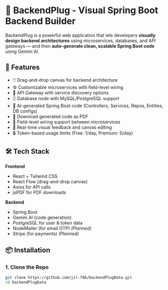 # 🧩 BackendPlug - Visual Spring Boot Backend Builder

BackendPlug is a powerful web application that lets developers **visually design backend architectures** using microservices, databases, and API gateways — and then **auto-generate clean, scalable Spring Boot code** using Gemini AI.

## 🚀 Features

- 🖱️ Drag-and-drop canvas for backend architecture
- ⚙️ Customizable microservices with field-level wiring
- 📡 API Gateway with service discovery options
- 🗄️ Database node with MySQL/PostgreSQL support
- 🤖 AI-generated Spring Boot code (Controllers, Services, Repos, Entities, DB configs)
- 📄 Download generated code as PDF
- 🧠 Field-level wiring support between microservices
- 🧪 Real-time visual feedback and canvas editing
- 🔒 Token-based usage limits (Free: 1/day, Premium: 5/day)

## 🛠️ Tech Stack

**Frontend**  
- React + Tailwind CSS  
- React Flow (drag-and-drop canvas)  
- Axios for API calls  
- jsPDF for PDF downloads  

**Backend**  
- Spring Boot  
- Gemini AI (code generation)  
- PostgreSQL for user & token data  
- NodeMailer (for email OTP) *(Planned)*  
- Stripe (for payments) *(Planned)*  

## 📦 Installation

### 1. Clone the Repo

```bash
git clone https://github.com/jil-786/backendPlugData.git
cd backendPlugData
